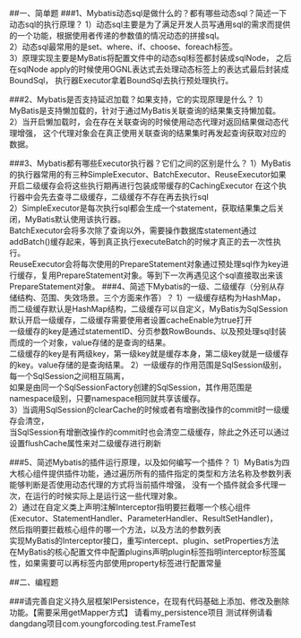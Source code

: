 ##一、简单题
###1、Mybatis动态sql是做什么的？都有哪些动态sql？简述一下动态sql的执行原理？
1）动态sql主要是为了满足开发人员写通用sql的需求而提供的一个功能，根据使用者传递的参数值的情况动态的拼接sql。  
2）动态sql最常用的是set、where、if、choose、foreach标签。  
3）原理实现主要是MyBatis将配置文件中的动态sql标签都封装成sqlNode，
之后在sqlNode apply的时候使用OGNL表达式去处理动态标签上的表达式最后封装成BoundSql，
执行器Executor拿着BoundSql去执行预处理执行。

###2、Mybatis是否支持延迟加载？如果支持，它的实现原理是什么？
1）MyBatis是支持懒加载的，针对于通过MyBatis关联查询的结果集支持懒加载。  
2）当开启懒加载时，会在存在关联查询的时候使用动态代理对返回结果做动态代理增强，
这个代理对象会在真正使用关联查询的结果集时再发起查询获取对应的数据。

###3、Mybatis都有哪些Executor执行器？它们之间的区别是什么？
1）MyBatis的执行器常用的有三种SimpleExecutor、BatchExecutor、ReuseExecutor如果开启二级缓存会将这些执行期再进行包装成带缓存的CachingExecutor
在这个执行器中会先去查寻二级缓存，二级缓存不存在再去执行sql  
2）SimpleExecutor是每次执行sql都会生成一个statement，获取结果集之后关闭，MyBatis默认使用该执行器。  
BatchExecutor会将多次除了查询以外，需要操作数据库statement通过addBatch()缓存起来，等到真正执行executeBatch的时候才真正的去一次性执行。  
ReuseExecutor会将每次使用的PrepareStatement对象通过预处理sql作为key进行缓存，复用PrepareStatement对象。等到下一次再遇见这个sql直接取出来该PrepareStatement对象。
###4、简述下Mybatis的一级、二级缓存（分别从存储结构、范围、失效场景。三个方面来作答）？
1）一级缓存结构为HashMap，而二级缓存默认是HashMap结构，二级缓存可以自定义，MyBatis为SqlSession默认开启一级缓存，二级缓存需要使用者设置cacheEnable为true打开  
一级缓存的key是通过statementID、分页参数RowBounds、以及预处理sql封装而成的一个对象，value存储的是查询的结果。  
二级缓存的key是有两级key，第一级key就是缓存本身，第二级key就是一级缓存的key。value存储的是查询结果。
2）一级缓存的作用范围是SqlSession级别，每一个SqlSession之间相互隔离，  
如果是由同一个SqlSessionFactory创建的SqlSession，其作用范围是namespace级别，只要namespace相同就共享该缓存。  
3）当调用SqlSession的clearCache的时候或者有增删改操作的commit时一级缓存会清空，  
当SqlSession有增删改操作的commit时也会清空二级缓存，除此之外还可以通过设置flushCache属性来对二级缓存进行刷新


###5、简述Mybatis的插件运行原理，以及如何编写一个插件？
1）MyBatis为四大核心组件提供插件功能，通过遍历所有的插件指定的类型和方法名称及参数列表能够判断是否使用动态代理的方式将当前插件增强，
没有一个插件就会多代理一次，在运行的时候实际上是运行这一些代理对象。  
2）通过在自定义类上声明注解Interceptor指明要拦截哪一个核心组件(Executor、StatementHandler、ParameterHandler、ResultSetHandler)，  
然后指明要拦截核心组件的哪一个方法，以及方法的参数列表  
实现MyBatis的Interceptor接口，重写intercept、plugin、setProperties方法  
在MyBatis的核心配置文件中配置plugins声明plugin标签指明interceptor标签属性，如果需要可以再标签内部使用property标签进行配置常量

##二、编程题

###请完善自定义持久层框架IPersistence，在现有代码基础上添加、修改及删除功能。【需要采用getMapper方式】
请看my_persistence项目
测试样例请看dangdang项目com.youngforcoding.test.FrameTest